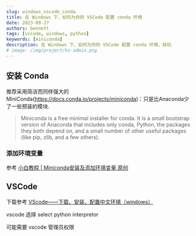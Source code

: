 ```yaml
---
slug: windows_vscode_conda
title: 在 Windows 下，如何为你的 VSCode 配置 conda 环境
date: 2023-09-27
authors: bennett
tags: [vscode, windows, python]
keywords: [miniconda]
description: 在 Windows 下，如何为你的 VSCode 配置 conda 环境，踩坑
# image: /img/project/kz-admin.png
---
```

<!-- truncate -->

## 安装 Conda

推荐采用简洁而同样强大的 MiniConda(https://docs.conda.io/projects/miniconda)：只是比Anaconda少了一些预装的模块.

> Miniconda is a free minimal installer for conda. It is a small bootstrap version of Anaconda that includes only conda, Python, the packages they both depend on, and a small number of other useful packages (like pip, zlib, and a few others). 

### 添加环境变量

参考 [小白教程 | Miniconda安装及添加环境变量 原创](https://blog.51cto.com/u_15310860/3194409)

## VSCode
下载参考 [VScode——下载、安装、配置中文环境（windows）](https://zhuanlan.zhihu.com/p/342467129)

vscode 选择 select python interpretor

可能需要 vscode 管理员权限

